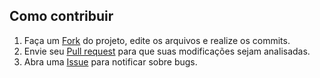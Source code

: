 ## Como contribuir

 1. Faça um [Fork][fork] do projeto, edite os arquivos e realize os commits.
 2. Envie seu [Pull request][pull-request] para que suas modificações sejam analisadas.
 3. Abra uma [Issue][issues] para notificar sobre bugs.

[pull-request]: https://help.github.com/articles/creating-a-pull-request/
[fork]: https://help.github.com/articles/fork-a-repo/
[issues]: https://github.com/opencartbrasil/ocmod-editor/issues
